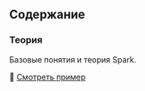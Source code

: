 ## Содержание

### Теория  
Базовые понятия и теория Spark.  

🔗 [Смотреть пример](https://github.com/erohin94/Data-Engineer/tree/main/SPARK/%D0%A2%D0%B5%D0%BE%D1%80%D0%B8%D1%8F)
